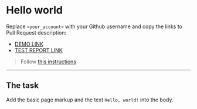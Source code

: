 # Hello world
Replace `<your_account>` with your Github username and copy the links to Pull Request description:
- [DEMO LINK](https://yaroslavna-horban.github.io/layout_hello-world/)
- [TEST REPORT LINK](https://yaroslavna-horban.github.io/layout_hello-world/report/html_report/)

> Follow [this instructions](https://mate-academy.github.io/layout_task-guideline/#how-to-solve-the-layout-tasks-on-github)
___

## The task 
Add the basic page markup and the text `Hello, world!` into the body.
